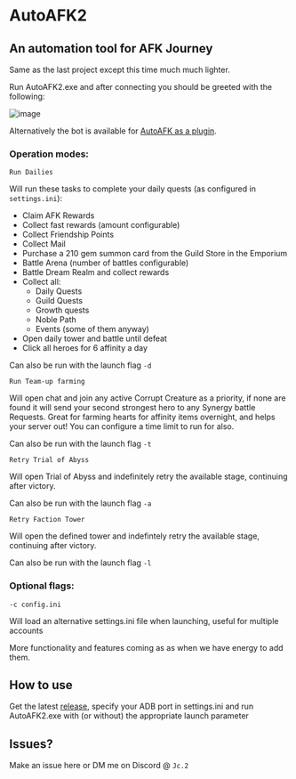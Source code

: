 # AutoAFK2

## An automation tool for AFK Journey

Same as the last project except this time much much lighter.

Run AutoAFK2.exe and after connecting you should be greeted with the following:

![image](https://github.com/Fortigate/AutoAFK2/assets/46250387/e7ce8e81-8141-4053-8665-b5bf8b976fd5)

Alternatively the bot is available for [AutoAFK as a plugin](https://github.com/Hammanek/AutoAFK?tab=readme-ov-file#afk-journey-automation-integration).

### Operation modes:

````Run Dailies````

Will run these tasks to complete your daily quests (as configured in ````settings.ini````):

* Claim AFK Rewards
* Collect fast rewards (amount configurable)
* Collect Friendship Points
* Collect Mail
* Purchase a 210 gem summon card from the Guild Store in the Emporium
* Battle Arena (number of battles configurable)
* Battle Dream Realm and collect rewards
* Collect all:
  * Daily Quests
  * Guild Quests
  * Growth quests
  * Noble Path
  * Events (some of them anyway)
* Open daily tower and battle until defeat  
* Click all heroes for 6 affinity a day

Can also be run with the launch flag ````-d```` 

````Run Team-up farming````

Will open chat and join any active Corrupt Creature as a priority, if none are found it will send your second strongest hero to any Synergy battle Requests. Great for farming hearts for affinity items overnight, and helps your server out! You can configure a time limit to run for also.

Can also be run with the launch flag ````-t```` 

````Retry Trial of Abyss````

Will open Trial of Abyss and indefinitely retry the available stage, continuing after victory.

Can also be run with the launch flag ````-a```` 

````Retry Faction Tower````

Will open the defined tower and indefintely retry the available stage, continuing after victory.

Can also be run with the launch flag ````-l```` 

### Optional flags:

````-c config.ini````

Will load an alternative settings.ini file when launching, useful for multiple accounts


More functionality and features coming as as when we have energy to add them.

## How to use

Get the latest [release](https://github.com/Fortigate/AutoAFK2/releases), specify your ADB port in settings.ini and run AutoAFK2.exe with (or without) the appropriate launch parameter

## Issues?

Make an issue here or DM me on Discord @ ````Jc.2````
